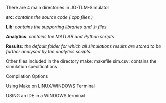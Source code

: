 There are 4 main directories in JO-TLM-Simulator 

 __src__:          _contains the source code (.cpp files )_
 
 __Lib__:          _contains the supporting libraries and .h files_
 
 __Analytics__:   _contains the MATLAB and Python scripts_
 
 __Results__:     _the default folder for which all simulations results are stored to be further analysed by the analytics scripts._

Other files included in the directory
make:       makefile
sim.csv:    contains the simulation specifications 

Compilation Options

Using Make on LINUX/WINDOWS Terminal

USING an IDE in a WINDOWS terminal
